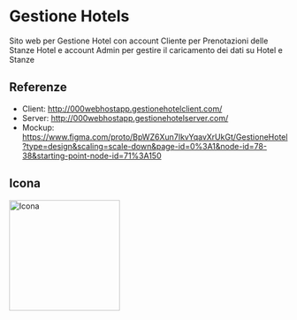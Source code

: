 # Gestione Hotels

Sito web per Gestione Hotel con account Cliente per Prenotazioni delle Stanze Hotel e account Admin per gestire il caricamento dei dati su Hotel e Stanze

## Referenze

- Client: http://000webhostapp.gestionehotelclient.com/
- Server:  http://000webhostapp.gestionehotelserver.com/
- Mockup: https://www.figma.com/proto/BpWZ6Xun7IkvYqavXrUkGt/GestioneHotel?type=design&scaling=scale-down&page-id=0%3A1&node-id=78-38&starting-point-node-id=71%3A150

## Icona 
<img src="https://github.com/vittorioPiotti/GestioneHotel/blob/main/project/Client/assets/images/icon.png" alt="Icona" width="200"/>


